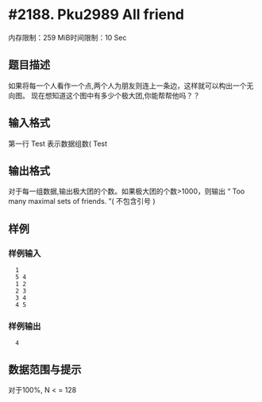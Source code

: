 # #2188. Pku2989 All friend

内存限制：259 MiB时间限制：10 Sec

## 题目描述

如果将每一个人看作一个点,两个人为朋友则连上一条边，这样就可以构出一个无向图。
现在想知道这个图中有多少个极大团,你能帮帮他吗？？


## 输入格式

第一行  Test 表示数据组数( Test

## 输出格式

对于每一组数据,输出极大团的个数。如果极大团的个数>1000，则输出
“ Too many maximal sets of friends. ”( 不包含引号 )


## 样例

### 样例输入

    
      1
      5 4
      1 2
      2 3
      3 4
      4 5
    
    
    

### 样例输出

    
      4
    
    
    
    
    

## 数据范围与提示

  对于100%, N < = 128
